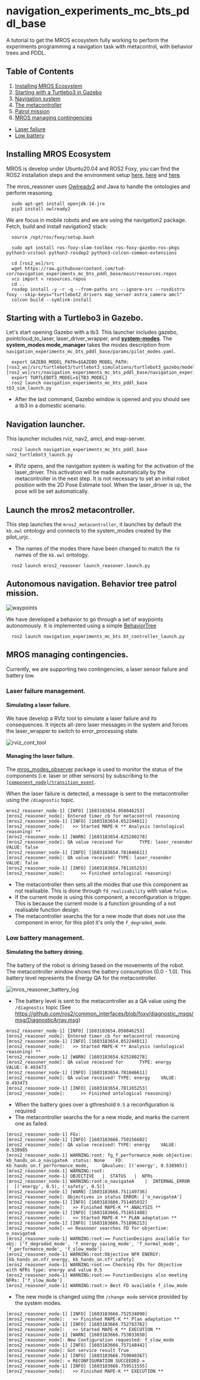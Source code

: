 # navigation_experiments_mc_bts_pddl_base
A tutorial to get the MROS ecosystem fully working to perform the experiments programming a navigation task with metacontrol, with behavior trees and PDDL.

## Table of Contents
1. [Installing MROS Ecosystem](#installing-mros-ecosystem)
2. [Starting with a Turtlebo3 in Gazebo](#starting-with-a-turtlebo3-in-gazebo)
3. [Navigation system](#navigation-launcher)
4. [The metacontroller](#launch-the-mros2-metacontroller)
5. [Patrol mission](#autonomous-navigation-patrol-mission)
6. [MROS managing contingencies](#mros-managing-contingencies)
  - [Laser failure](#laser-failure-management)
  - [Low battery](#low-battery-management)


## Installing MROS Ecosystem
MROS is develop under Ubuntu20.04 and ROS2 Foxy, you can find the ROS2 installation steps and the environment setup [here](https://index.ros.org/doc/ros2/Installation/Foxy/), [here](https://index.ros.org/doc/ros2/Tutorials/Colcon-Tutorial/#colcon) and [here](https://index.ros.org/doc/ros2/Tutorials/Colcon-Tutorial/#create-a-workspace).

The mros_reasoner uses [Owlready2](https://owlready2.readthedocs.io/en/latest/index.html) and Java to handle the ontologies and perform reasoning.
```console
  sudo apt-get install openjdk-14-jre
  pip3 install owlready2
```
We are focus in mobile robots and we are using the navigation2 package.
Fetch, build and install navigation2 stack:

```console
  source /opt/ros/foxy/setup.bash

  sudo apt install ros-foxy-slam-toolbox ros-foxy-gazebo-ros-pkgs python3-vcstool python3-rosdep2 python3-colcon-common-extensions

  cd [ros2_ws]/src
  wget https://raw.githubusercontent.com/tud-cor/navigation_experiments_mc_bts_pddl_base/main/resources.repos
  vcs import < resources.repos
  cd ..
  rosdep install -y -r -q --from-paths src --ignore-src --rosdistro foxy --skip-keys="turtlebot2_drivers map_server astra_camera amcl"
  colcon build --symlink-install
```

## Starting with a Turtlebo3 in Gazebo.
Let's start opening Gazebo with a tb3.
This launcher includes gazebo, pointcloud_to_laser, laser_driver_wrapper, and **[system-modes](https://github.com/micro-ROS/system_modes)**.
The **system_modes mode_manager** takes the modes description from `navigation_experiments_mc_bts_pddl_base/params/pilot_modes.yaml`.

```console
  export GAZEBO_MODEL_PATH=$GAZEBO_MODEL_PATH:[ros2_ws]/src/turtlebot3/turtlebot3_simulations/turtlebot3_gazebo/models:[ros2_ws]/src/navigation_experiments_mc_bts_pddl_base/navigation_experiments_mc_bts_pddl_base/worlds/models
  export TURTLEBOT3_MODEL=${TB3_MODEL}
  ros2 launch navigation_experiments_mc_bts_pddl_base tb3_sim_launch.py
```
- After the last command, Gazebo window is opened and you should see a tb3 in a domestic scenario.

## Navigation launcher.
This launcher includes rviz, nav2, amcl, and map-server.

```console
  ros2 launch navigation_experiments_mc_bts_pddl_base nav2_turtlebot3_launch.py
```
- RVIz opens, and the navigation system is waiting for the activation of the laser_driver. This activation will be made automatically by the metacontroller in the next step. It is not necessary to set an initial robot position with the 2D Pose Estimate tool. When the laser_driver is up, the pose will be set automatically.

## Launch the mros2 metacontroller.
This step launches the `mros2_metacontroller`, it launches by default the `kb.owl` ontology and connects to the system_modes created by the pilot_urjc.
- The names of the modes there have been changed to match the `fd` names of the `kb.owl` ontology.
```console
  ros2 launch mros2_reasoner launch_reasoner.launch.py
```

## Autonomous navigation. Behavior tree patrol mission. 

![waypoints](resources/waypoints.png)

We have developed a behavior to go through a set of waypoints autonomously. It is implemented using a simple [BehaviorTree](https://github.com/tud-cor/navigation_experiments_mc_bts_pddl_base/blob/main/navigation_experiments_mc_bts/behavior_trees/bt.xml)

```console
  ros2 launch navigation_experiments_mc_bts bt_controller_launch.py
```

## MROS managing contingencies.
Currently, we are supporting two contingencies, a laser sensor failure and battery low.

### Laser failure management.

#### Simulating a laser failure.

We have develop a RVIz tool to simulate a laser failure and its consequences. It injects all-zero laser messages in the system and forces the laser_wrapper to switch to error_processing state.

![rviz_cont_tool](resources/contingency_tool.png)

#### Managing the laser failure.

The [mros_modes_observer](https://github.com/MROS-RobMoSys-ITP/mros_modes_observer) package is used to monitor the status of the components (i.e. laser or other sensors) by subscribing to the [`[component_node]/transition_event`](https://github.com/ros2/rcl_interfaces/blob/master/lifecycle_msgs/msg/TransitionEvent.msg).

When the laser failure is detected, a message is sent to the metacontroller using the `/diagnostic` topic. 

```console
mros2_reasoner_node-1] [INFO] [1603183654.050846253] [mros2_reasoner_node]: Entered timer_cb for metacontrol reasoning
[mros2_reasoner_node-1] [INFO] [1603183654.052244011] [mros2_reasoner_node]:   >> Started MAPE-K ** Analysis (ontological reasoning) **
[mros2_reasoner_node-1] [WARN] [1603183654.625280278] [mros2_reasoner_node]: QA value received for	 	TYPE: laser_resender	VALUE: false
[mros2_reasoner_node-1] [INFO] [1603183654.781046611] [mros2_reasoner_node]: QA value received!	TYPE: laser_resender	VALUE: false
[mros2_reasoner_node-1] [INFO] [1603183654.781165253] [mros2_reasoner_node]:      >> Finished ontological reasoning)
```

- The metacontroller then sets all the modes that use this component as not realisable. This is done through `fd_realisability` with value `false`.
- If the current mode is using this component, a reconfiguration is trigger. This is because the current mode is a function grounding of a not realisable function design.
- The metacontroller searchs the for a new mode that does not use the component in error, for this pilot it's only the `f_degraded_mode`.

### Low battery management.

#### Simulating the battery drining.

The battery of the robot is drining based on the movements of the robot. The metacontroller window shows the battery consumption (0.0 - 1.0). This battery level represents the Energy QA for the metacontroller.

![mros_reasoner_battery_log](resources/mros_reasoner_battery_log.png)

- The battery level is sent to the metacontroller as a QA value using the `/diagnostic` topic (See https://github.com/ros2/common_interfaces/blob/foxy/diagnostic_msgs/msg/DiagnosticArray.msg)

```
mros2_reasoner_node-1] [INFO] [1603183654.050846253] [mros2_reasoner_node]: Entered timer_cb for metacontrol reasoning
[mros2_reasoner_node-1] [INFO] [1603183654.052244011] [mros2_reasoner_node]:   >> Started MAPE-K ** Analysis (ontological reasoning) **
[mros2_reasoner_node-1] [WARN] [1603183654.625280278] [mros2_reasoner_node]: QA value received for	 	TYPE: energy	VALUE: 0.493473
[mros2_reasoner_node-1] [INFO] [1603183654.781046611] [mros2_reasoner_node]: QA value received!	TYPE: energy	VALUE: 0.493473
[mros2_reasoner_node-1] [INFO] [1603183654.781165253] [mros2_reasoner_node]:      >> Finished ontological reasoning)
```

- When the battery goes over a gthreshold `0.5`  a reconfiguration is required
- The metacontroller searchs the for a new mode, and marks the current one as failed.

```
[mros2_reasoner_node-1] FGs:
[mros2_reasoner_node-1] [INFO] [1603183666.750156602] [mros2_reasoner_node]: QA value received!	TYPE: energy	VALUE: 0.538985
[mros2_reasoner_node-1] WARNING:root: fg_f_performance_mode	objective: kb_hands_on.o_navigateA	status: None	FD: kb_hands_on.f_performance_mode, 	QAvalues: [('energy', 0.538985)]
[mros2_reasoner_node-1] WARNING:root:
[mros2_reasoner_node-1] OBJECTIVE	|  STATUS	|  NFRs
[mros2_reasoner_node-1] WARNING:root:o_navigateA	|  INTERNAL_ERROR	|  [('energy', 0.5), ('safety', 0.5)]
[mros2_reasoner_node-1] [WARN] [1603183666.751149736] [mros2_reasoner_node]: Objectives in status ERROR: ['o_navigateA']
[mros2_reasoner_node-1] [INFO] [1603183666.751405032] [mros2_reasoner_node]:   >> Finished MAPE-K ** ANALYSIS **
[mros2_reasoner_node-1] [INFO] [1603183666.751651488] [mros2_reasoner_node]:   >> Started MAPE-K ** PLAN adaptation **
[mros2_reasoner_node-1] [INFO] [1603183666.751896213] [mros2_reasoner_node]: => Reasoner searches FD for objective: o_navigateA
[mros2_reasoner_node-1] WARNING:root:== FunctionDesigns available for obj: ['f_degraded_mode', 'f_energy_saving_mode', 'f_normal_mode', 'f_performance_mode', 'f_slow_mode']
[mros2_reasoner_node-1] WARNING:root:Objective NFR ENERGY: [kb_hands_on.nfr_energy, kb_hands_on.nfr_safety]
[mros2_reasoner_node-1] WARNING:root:== Checking FDs for Objective with NFRs type: energy and value 0.5 
[mros2_reasoner_node-1] WARNING:root:== FunctionDesigns also meeting NFRs: ['f_slow_mode']
[mros2_reasoner_node-1] WARNING:root:> Best FD available f_slow_mode
```
- The new mode is changed using the `/change mode` service provided by the system modes. 

```
[mros2_reasoner_node-1] [INFO] [1603183666.752534090] [mros2_reasoner_node]:   >> Finished MAPE-K ** Plan adaptation **
[mros2_reasoner_node-1] [INFO] [1603183666.752783762] [mros2_reasoner_node]:   >> Started MAPE-K ** EXECUTION **
[mros2_reasoner_node-1] [WARN] [1603183666.753033650] [mros2_reasoner_node]: New Configuration requested: f_slow_mode
[mros2_reasoner_node-1] [INFO] [1603183666.757148442] [mros2_reasoner_node]: Got service result True
[mros2_reasoner_node-1] [INFO] [1603183666.759040367] [mros2_reasoner_node]: = RECONFIGURATION SUCCEEDED =
[mros2_reasoner_node-1] [INFO] [1603183666.759511555] [mros2_reasoner_node]:   >> Finished MAPE-K ** EXECUTION **
```

